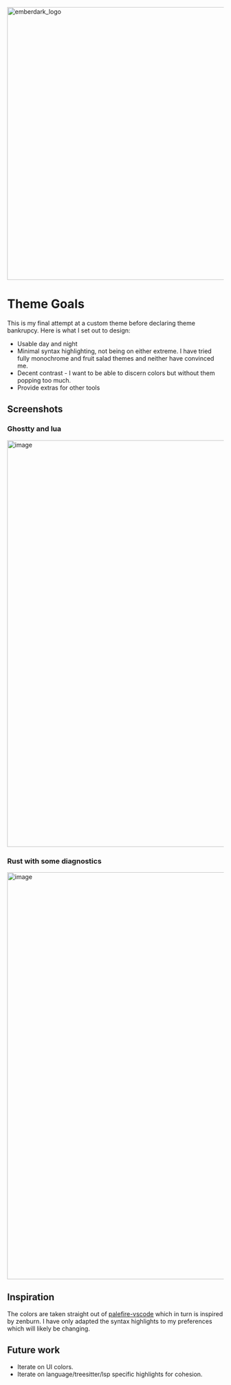 
<img width="1460" height="634" alt="emberdark_logo" src="https://github.com/user-attachments/assets/5edbdc2e-6a66-40f9-bb1f-2d1af326f039" />

# Theme Goals

This is my final attempt at a custom theme before declaring theme bankrupcy. Here is what I set out to design:

- Usable day and night
- Minimal syntax highlighting, not being on either extreme. I have tried fully monochrome and fruit salad themes and neither have convinced me.
- Decent contrast - I want to be able to discern colors but without them popping too much.
- Provide extras for other tools

## Screenshots
### Ghostty and lua
<img width="1511" height="945" alt="image" src="https://github.com/user-attachments/assets/fa55b0e5-454c-4c43-9357-94c8e06a59b1" />

### Rust with some diagnostics
<img width="1512" height="946" alt="image" src="https://github.com/user-attachments/assets/e5bd7e99-1403-46df-90b6-6d4fc4aa1962" />

## Inspiration

The colors are taken straight out of [palefire-vscode](https://github.com/matklad/pale-fire) which in turn is inspired by zenburn.
I have only adapted the syntax highlights to my preferences which will likely be changing.

## Future work

- Iterate on UI colors.
- Iterate on language/treesitter/lsp specific highlights for cohesion.

